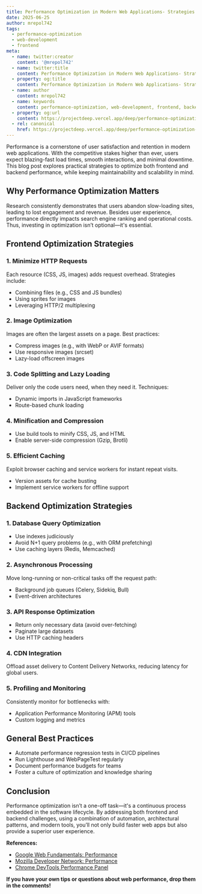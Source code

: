 ```yaml
---
title: Performance Optimization in Modern Web Applications- Strategies and Best Practices
date: 2025-06-25
author: mrepol742
tags:
  - performance-optimization
  - web-development
  - frontend
meta:
  - name: twitter:creator
    content: '@mrepol742'
  - name: twitter:title
    content: Performance Optimization in Modern Web Applications- Strategies and Best Practices
  - property: og:title
    content: Performance Optimization in Modern Web Applications- Strategies and Best Practices
  - name: author
    content: mrepol742
  - name: keywords
    content: performance-optimization, web-development, frontend, backend, best practices
  - property: og:url
    content: https://projectdeep.vercel.app/deep/performance-optimization-in-modern-web-applications-strategies-and-best-practices/
  - rel: canonical
    href: https://projectdeep.vercel.app/deep/performance-optimization-in-modern-web-applications-strategies-and-best-practices/
---
```


Performance is a cornerstone of user satisfaction and retention in modern web applications. With the competitive stakes higher than ever, users expect blazing-fast load times, smooth interactions, and minimal downtime. This blog post explores practical strategies to optimize both frontend and backend performance, while keeping maintainability and scalability in mind.

## Why Performance Optimization Matters
Research consistently demonstrates that users abandon slow-loading sites, leading to lost engagement and revenue. Besides user experience, performance directly impacts search engine ranking and operational costs. Thus, investing in optimization isn’t optional—it's essential.

## Frontend Optimization Strategies

### 1. Minimize HTTP Requests
Each resource (CSS, JS, images) adds request overhead. Strategies include:
- Combining files (e.g., CSS and JS bundles)
- Using sprites for images
- Leveraging HTTP/2 multiplexing

### 2. Image Optimization
Images are often the largest assets on a page. Best practices:
- Compress images (e.g., with WebP or AVIF formats)
- Use responsive images (srcset)
- Lazy-load offscreen images

### 3. Code Splitting and Lazy Loading
Deliver only the code users need, when they need it. Techniques:
- Dynamic imports in JavaScript frameworks
- Route-based chunk loading

### 4. Minification and Compression
- Use build tools to minify CSS, JS, and HTML
- Enable server-side compression (Gzip, Brotli)

### 5. Efficient Caching
Exploit browser caching and service workers for instant repeat visits.
- Version assets for cache busting
- Implement service workers for offline support

## Backend Optimization Strategies

### 1. Database Query Optimization
- Use indexes judiciously
- Avoid N+1 query problems (e.g., with ORM prefetching)
- Use caching layers (Redis, Memcached)

### 2. Asynchronous Processing
Move long-running or non-critical tasks off the request path:
- Background job queues (Celery, Sidekiq, Bull)
- Event-driven architectures

### 3. API Response Optimization
- Return only necessary data (avoid over-fetching)
- Paginate large datasets
- Use HTTP caching headers

### 4. CDN Integration
Offload asset delivery to Content Delivery Networks, reducing latency for global users.

### 5. Profiling and Monitoring
Consistently monitor for bottlenecks with:
- Application Performance Monitoring (APM) tools
- Custom logging and metrics

## General Best Practices
- Automate performance regression tests in CI/CD pipelines
- Run Lighthouse and WebPageTest regularly
- Document performance budgets for teams
- Foster a culture of optimization and knowledge sharing

## Conclusion
Performance optimization isn’t a one-off task—it's a continuous process embedded in the software lifecycle. By addressing both frontend and backend challenges, using a combination of automation, architectural patterns, and modern tools, you’ll not only build faster web apps but also provide a superior user experience.

**References:**
- [Google Web Fundamentals: Performance](https://developers.google.com/web/fundamentals/performance)
- [Mozilla Developer Network: Performance](https://developer.mozilla.org/en-US/docs/Web/Performance)
- [Chrome DevTools Performance Panel](https://developers.google.com/web/tools/chrome-devtools/evaluate-performance)

**If you have your own tips or questions about web performance, drop them in the comments!**
